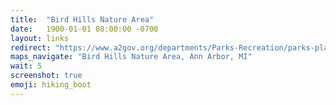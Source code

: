 ```yaml
---
title:  "Bird Hills Nature Area"
date:   1900-01-01 08:00:00 -0700
layout: links
redirect: "https://www.a2gov.org/departments/Parks-Recreation/parks-places/pages/birdhills.aspx"
maps_navigate: "Bird Hills Nature Area, Ann Arbor, MI"
wait: 5
screenshot: true
emoji: hiking_boot
---
```


